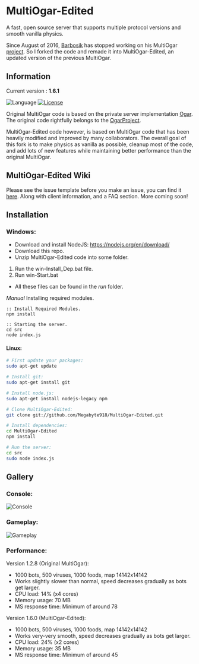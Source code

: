 # MultiOgar-Edited

A fast, open source server that supports multiple protocol versions and smooth vanilla physics.

Since August of 2016, [Barbosik](https://github.com/Barbosik) has stopped working on his MultiOgar [project](https://github.com/Barbosik/MultiOgar). So I forked the code and remade it into MultiOgar-Edited, an updated version of the previous MultiOgar.

## Information
Current version : **1.6.1**

![Language](https://img.shields.io/badge/language-node.js-yellow.svg)
[![License](https://img.shields.io/badge/license-APACHE2-blue.svg)](https://github.com/Barbosik/OgarMulti/blob/master/LICENSE.md)

Original MultiOgar code is based on the private server implementation [Ogar](https://github.com/OgarProject/Ogar). The original code rightfully belongs to the [OgarProject](https://github.com/OgarProject).

MultiOgar-Edited code however, is based on MultiOgar code that has been heavily modified and improved by many collaborators. The overall goal of this fork is to make physics as vanilla as possible, cleanup most of the code, and add lots of new features while maintaining better performance than the original MultiOgar.

## MultiOgar-Edited Wiki
Please see the issue template before you make an issue, you can find it [here](https://github.com/Megabyte918/MultiOgar-Edited/wiki/Issue-Template). Along with client information, and a FAQ section. More coming soon!

## Installation
### Windows:
* Download and install NodeJS: https://nodejs.org/en/download/ 
* Download this repo.
* Unzip MultiOgar-Edited code into some folder.

1. Run the win-Install_Dep.bat file.
2. Run win-Start.bat
* All these files can be found in the *run* folder.

*Manual*
Installing required modules.
```batch
:: Install Required Modules.
npm install

:: Starting the server. 
cd src
node index.js
```

#### Linux:
```bash
# First update your packages:
sudo apt-get update

# Install git:
sudo apt-get install git

# Install node.js:
sudo apt-get install nodejs-legacy npm

# Clone MultiOgar-Edited:
git clone git://github.com/Megabyte918/MultiOgar-Edited.git

# Install dependencies:
cd MultiOgar-Edited
npm install

# Run the server:
cd src
sudo node index.js
```

## Gallery
### Console:
![Console](http://i.imgur.com/bS5ToRD.png)

### Gameplay:
![Gameplay](http://i.imgur.com/XsXjT0o.png)

### Performance:
Version 1.2.8 (Original MultiOgar): 
* 1000 bots, 500 viruses, 1000 foods, map 14142x14142
* Works slightly slower than normal, speed decreases gradually as bots get larger.
* CPU load: 14% (x4 cores)
* Memory usage: 70 MB
* MS response time: Minimum of around 78

Version 1.6.0 (MultiOgar-Edited):
* 1000 bots, 500 viruses, 1000 foods, map 14142x14142
* Works very-very smooth, speed decreases gradually as bots get larger.
* CPU load: 24% (x2 cores)
* Memory usage: 35 MB
* MS response time: Minimum of around 45

